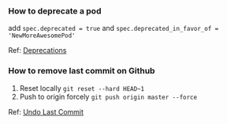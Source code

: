 ### How to deprecate a pod

add `spec.deprecated = true` and `spec.deprecated_in_favor_of = 'NewMoreAwesomePod'`

Ref: [Deprecations](http://blog.cocoapods.org/CocoaPods-0.32/)

### How to remove last commit on Github
1. Reset locally `git reset --hard HEAD~1`
2. Push to origin forcely `git push origin master --force`

Ref: [Undo Last Commit](http://stackoverflow.com/questions/927358/how-do-you-undo-the-last-commit)
